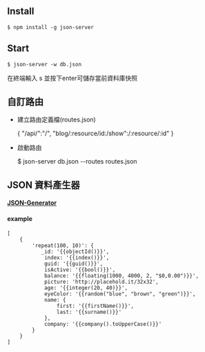 ## Install ##
    $ npm install -g json-server 

## Start ##
    $ json-server -w db.json 

 在終端輸入 s 並按下enter可儲存當前資料庫快照

## 自訂路由 ##
- 建立路由定義檔(routes.json) <br/>

    {
        "/api/":"/",
        "blog/:resource/id:/show":/:resource/:id"
    }

- 啟動路由 <br/>

    $ json-server db.json --routes routes.json

## JSON 資料產生器 ##
   #### [JSON-Generator](http://beta.json-generator.com/) ####

   #### example ####
    [
        {
            'repeat(100, 10)': {
               _id: '{{objectId()}}',
                index: '{{index()}}',
                guid: '{{guid()}}',
                isActive: '{{bool()}}',
                balance: '{{floating(1000, 4000, 2, "$0,0.00")}}',
                picture: 'http://placehold.it/32x32',
                age: '{{integer(20, 40)}}',
                eyeColor: '{{random("blue", "brown", "green")}}',
                name: {
                    first: '{{firstName()}}',
                    last: '{{surname()}}'
                },
                company: '{{company().toUpperCase()}}'
            }
        }
    ]